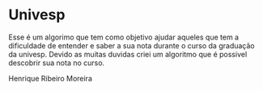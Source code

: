 # Univesp

Esse é um algorimo que tem como objetivo ajudar aqueles que tem a dificuldade de entender e saber a sua nota durante o curso da graduação da univesp. 
Devido as muitas duvidas criei um algoritmo que é possivel descobrir sua nota no curso. 

Henrique Ribeiro Moreira
